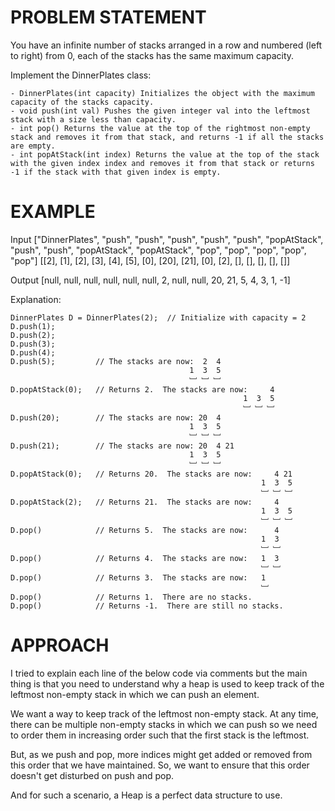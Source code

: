# PROBLEM STATEMENT

You have an infinite number of stacks arranged in a row and numbered (left to right) from 0, each of the stacks has the same maximum capacity.

Implement the DinnerPlates class:

    - DinnerPlates(int capacity) Initializes the object with the maximum capacity of the stacks capacity.
    - void push(int val) Pushes the given integer val into the leftmost stack with a size less than capacity.
    - int pop() Returns the value at the top of the rightmost non-empty stack and removes it from that stack, and returns -1 if all the stacks are empty.
    - int popAtStack(int index) Returns the value at the top of the stack with the given index index and removes it from that stack or returns -1 if the stack with that given index is empty.

# EXAMPLE

Input
["DinnerPlates", "push", "push", "push", "push", "push", "popAtStack", "push", "push", "popAtStack", "popAtStack", "pop", "pop", "pop", "pop", "pop"]
[[2], [1], [2], [3], [4], [5], [0], [20], [21], [0], [2], [], [], [], [], []]

Output
[null, null, null, null, null, null, 2, null, null, 20, 21, 5, 4, 3, 1, -1]

Explanation:

    DinnerPlates D = DinnerPlates(2);  // Initialize with capacity = 2
    D.push(1);
    D.push(2);
    D.push(3);
    D.push(4);
    D.push(5);         // The stacks are now:  2  4
                                            1  3  5
                                            ﹈ ﹈ ﹈
    D.popAtStack(0);   // Returns 2.  The stacks are now:     4
                                                        1  3  5
                                                        ﹈ ﹈ ﹈
    D.push(20);        // The stacks are now: 20  4
                                            1  3  5
                                            ﹈ ﹈ ﹈
    D.push(21);        // The stacks are now: 20  4 21
                                            1  3  5
                                            ﹈ ﹈ ﹈
    D.popAtStack(0);   // Returns 20.  The stacks are now:     4 21
                                                            1  3  5
                                                            ﹈ ﹈ ﹈
    D.popAtStack(2);   // Returns 21.  The stacks are now:     4
                                                            1  3  5
                                                            ﹈ ﹈ ﹈ 
    D.pop()            // Returns 5.  The stacks are now:      4
                                                            1  3 
                                                            ﹈ ﹈  
    D.pop()            // Returns 4.  The stacks are now:   1  3 
                                                            ﹈ ﹈   
    D.pop()            // Returns 3.  The stacks are now:   1 
                                                            ﹈   
    D.pop()            // Returns 1.  There are no stacks.
    D.pop()            // Returns -1.  There are still no stacks.


# APPROACH

I tried to explain each line of the below code via comments but the main thing is that you need to understand why a heap is used to keep track of the leftmost non-empty stack in which we can push an element.

We want a way to keep track of the leftmost non-empty stack. At any time, there can be multiple non-empty stacks in which we can push so we need to order them in increasing order such that the first stack is the leftmost. 

But, as we push and pop, more indices might get added or removed from this order that we have maintained. So, we want to ensure that this order doesn't get disturbed on push and pop. 

And for such a scenario, a Heap is a perfect data structure to use.